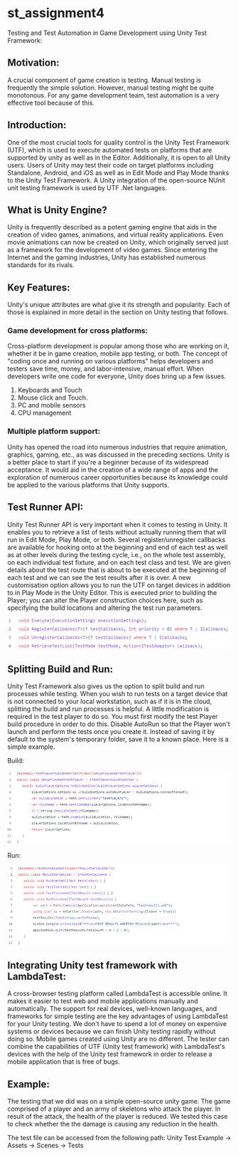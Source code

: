 # st_assignment4

Testing and Test Automation in Game Development using Unity Test Framework:

## Motivation:

A crucial component of game creation is testing. Manual testing is frequently the simple solution. However, manual testing might be quite monotonous. For any game development team, test automation is a very effective tool because of this.

## Introduction:

One of the most crucial tools for quality control is the Unity Test Framework (UTF), which is used to execute automated tests on platforms that are supported by unity as well as in the Editor. Additionally, it is open to all Unity users. Users of Unity may test their code on target platforms including Standalone, Android, and iOS as well as in Edit Mode and Play Mode thanks to the Unity Test Framework. A Unity integration of the open-source NUnit unit testing framework is used by UTF .Net languages.

## What is Unity Engine?

Unity is frequently described as a potent gaming engine that aids in the creation of video games, animations, and virtual reality applications. Even movie animations can now be created on Unity, which originally served just as a framework for the development of video games. Since entering the Internet and the gaming industries, Unity has established numerous standards for its rivals.

## Key Features:

Unity's unique attributes are what give it its strength and popularity. Each of those is explained in more detail in the section on Unity testing that follows.

### Game development for cross platforms:

Cross-platform development is popular among those who are working on it, whether it be in game creation, mobile app testing, or both. The concept of "coding once and running on various platforms" helps developers and testers save time, money, and labor-intensive, manual effort.
When developers write one code for everyone, Unity does bring up a few issues.

1. Keyboards and Touch
2. Mouse click and Touch.
3. PC and mobile sensors
4. CPU management

### Multiple platform support:

Unity has opened the road into numerous industries that require animation, graphics, gaming, etc., as was discussed in the preceding sections. Unity is a better place to start if you're a beginner because of its widespread acceptance. It would aid in the creation of a wide range of apps and the exploration of numerous career opportunities because its knowledge could be applied to the various platforms that Unity supports.

## Test Runner API:

Unity Test Runner API is very important when it comes to testing in Unity. It enables you to retrieve a list of tests without actually running them that will run in Edit Mode, Play Mode, or both. Several register/unregister callbacks are available for hooking onto at the beginning and end of each test as well as at other levels during the testing cycle, i.e., on the whole test assembly, on each individual test fixture, and on each test class and test. We are given details about the test route that is about to be executed at the beginning of each test and we can see the test results after it is over. A new customisation option allows you to run the UTF on target devices in addition to in Play Mode in the Unity Editor. This is executed prior to building the Player; you can alter the Player construction choices here, such as specifying the build locations and altering the test run parameters.

![alt text](https://github.com/rattlesnakexd/st_assignment4/blob/main/img1.png?raw=true)

## Splitting Build and Run:

Unity Test Framework also gives us the option to split build and run processes while testing. When you wish to run tests on a target device that is not connected to your local workstation, such as if it is in the cloud, splitting the build and run processes is helpful. A little modification is required in the test player to do so. You must first modify the test Player build procedure in order to do this. Disable AutoRun so that the Player won't launch and perform the tests once you create it. Instead of saving it by default to the system's temporary folder, save it to a known place. Here is a simple example.

Build:

![alt text](https://github.com/rattlesnakexd/st_assignment4/blob/main/img2.png?raw=true)

Run:

![alt text](https://github.com/rattlesnakexd/st_assignment4/blob/main/img3.png?raw=true)

## Integrating Unity test framework with LambdaTest:

A cross-browser testing platform called LambdaTest is accessible online. It makes it easier to test web and mobile applications manually and automatically. The support for real devices, well-known languages, and frameworks for simple testing are the key advantages of using LambdaTest for your Unity testing. We don't have to spend a lot of money on expensive systems or devices because we can finish Unity testing rapidly without doing so. Mobile games created using Unity are no different. The tester can combine the capabilities of UTF (Unity test framework) with LambdaTest's devices with the help of the Unity test framework in order to release a mobile application that is free of bugs.

## Example:

The testing that we did was on a simple open-source unity game. The game comprised of a player and an army of skeletons who attack the player. In result of the attack, the health of the player is reduced. We tested this case to check whether the the damage is causing any reduction in the health.

The test file can be accessed from the following path: Unity Test Example -> Assets -> Scenes -> Tests
